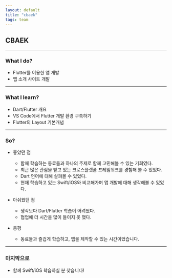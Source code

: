 ```yaml
---
layout: default
title: "cbaek"
tags: team
---
```


## CBAEK

---

### What I do?

- Flutter를 이용한 앱 개발
- 앱 소개 사이트 개발

---

### What I learn?

- Dart/Flutter 개요
- VS Code에서 Flutter 개발 환경 구축하기
- Flutter의 Layout 기본개념

---

### So?

- 좋았던 점

  - 함께 학습하는 동료들과 하나의 주제로 함께 고민해볼 수 있는 기회였다.
  - 최근 많은 관심을 받고 있는 크로스플랫폼 프레임워크를 경험해 볼 수 있었다.
  - Dart 언어에 대해 살펴볼 수 있었다.
  - 현재 학습하고 있는 Swift/iOS와 비교해가며 앱 개발에 대해 생각해볼 수 있었다.

- 아쉬웠던 점

  - 생각보다 Dart/Flutter 학습이 어려웠다.
  - 협업에 더 시간을 많이 들이지 못 했다.

- 총평

  - 동료들과 즐겁게 학습하고, 앱을 제작할 수 있는 시간이었습니다.

___

### 마지막으로

- 함께 Swift/iOS 학습하실 분 찾습니다!
